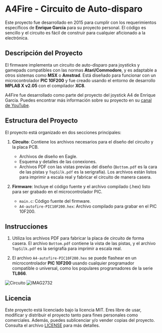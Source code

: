 # A4Fire - Circuito de Auto-disparo

Este proyecto fue desarrollado en 2015 para cumplir con los requerimientos específicos de **Enrique García** para su proyecto personal. El código es sencillo y el circuito es fácil de construir para cualquier aficionado a la electrónica.

## Descripción del Proyecto

El firmware implementa un circuito de auto-disparo para joysticks y gamepads compatibles con las normas **Atari/Commodore**, y es adaptable a otros sistemas como **MSX** o **Amstrad**. Está diseñado para funcionar con un microcontrolador **PIC 10F200** y fue creado usando el entorno de desarrollo **MPLAB X v2.05** con el compilador **XC8**.

A4Fire fue desarrollado como parte del proyecto del joystick A4 de Enrique García. Puedes encontrar más información sobre su proyecto en su [canal de YouTube](https://www.youtube.com/channel/UCb7_NkehBK6dyK2aAPUDlYA).

## Estructura del Proyecto

El proyecto está organizado en dos secciones principales:

1. **Circuito**: Contiene los archivos necesarios para el diseño del circuito y la placa PCB.
   - Archivos de diseño en Eagle.
   - Esquema y detalles de las conexiones.
   - Archivos PDF con las vistas previas del diseño (`Bottom.pdf` es la cara de las pistas y `TopSilk.pdf` es la serigrafía). Los archivos están listos para imprimir a escala real y fabricar el circuito de manera casera.

2. **Firmware**: Incluye el código fuente y el archivo compilado (.hex) listo para ser grabado en el microcontrolador PIC.
   - `main.c`: Código fuente del firmware.
   - `A4-autofire-PIC10F200.hex`: Archivo compilado para grabar en el PIC 10F200.

## Instrucciones

1. Utiliza los archivos PDF para fabricar la placa de circuito de forma casera. El archivo `Bottom.pdf` contiene la vista de las pistas, y el archivo `TopSilk.pdf` es la serigrafía para imprimir a escala real.
   
2. El archivo `A4-autofire-PIC10F200.hex` se puede flashear en un microcontrolador **PIC 10F200** usando cualquier programador compatible o universal, como los populares programadores de la serie **TL866**.

![Circuito](https://github.com/user-attachments/assets/d790847c-b542-4033-898c-e8b633482cca)
![IMAG2732](https://github.com/user-attachments/assets/f59c726c-e6d9-4792-b3e0-b6a98342d908)

## Licencia

Este proyecto está licenciado bajo la licencia MIT. Eres libre de usar, modificar y distribuir el proyecto tanto para fines personales como comerciales. Además, puedes sublicenciar y/o vender copias del proyecto. Consulta el archivo [LICENSE](./LICENSE) para más detalles.
